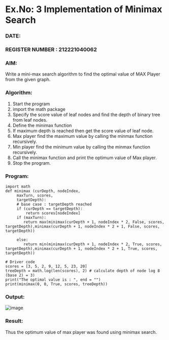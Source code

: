 # Ex.No: 3  Implementation of Minimax Search
### DATE:                                                                        
### REGISTER NUMBER : 212221040062
### AIM: 
Write a mini-max search algorithm to find the optimal value of MAX Player from the given graph.
### Algorithm:
1. Start the program
2. import the math package
3. Specify the score value of leaf nodes and find the depth of binary tree from leaf nodes.
4. Define the minimax function
5. If maximum depth is reached then get the score value of leaf node.
6. Max player find the maximum value by calling the minmax function recursively.
7. Min player find the minimum value by calling the minmax function recursively.
8. Call the minimax function  and print the optimum value of Max player.
9. Stop the program. 

### Program:
```
import math 
def minimax (curDepth, nodeIndex, 
     maxTurn, scores, 
     targetDepth): 
     # base case : targetDepth reached 
     if (curDepth == targetDepth): 
         return scores[nodeIndex] 
     if (maxTurn): 
        return max(minimax(curDepth + 1, nodeIndex * 2, False, scores, targetDepth),minimax(curDepth + 1, nodeIndex * 2 + 1, False, scores, targetDepth)) 
     
     else: 
        return min(minimax(curDepth + 1, nodeIndex * 2, True, scores, targetDepth),minimax(curDepth + 1, nodeIndex * 2 + 1, True, scores, targetDepth)) 
     
# Driver code 
scores = [3, 5, 2, 9, 12, 5, 23, 20] 
treeDepth = math.log(len(scores), 2) # calculate depth of node log 8 (base 2) = 3) 
print("The optimal value is : ", end = "") 
print(minimax(0, 0, True, scores, treeDepth)) 
```

### Output:
![image](https://github.com/Jai-Pradhiksha/Artificial-Intelligence/assets/100289733/fc3a28a5-6b5b-49b9-ae30-a09b111bf05e)



### Result:
Thus the optimum value of max player was found using minimax search.

